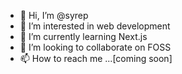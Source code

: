 - 👋 Hi, I’m @syrep
- 👀 I’m interested in web development
- 🌱 I’m currently learning Next.js
- 💞️ I’m looking to collaborate on FOSS
- 📫 How to reach me ...[coming soon]

<!---
syrep/syrep is a ✨ special ✨ repository because its `README.md` (this file) appears on your GitHub profile.
You can click the Preview link to take a look at your changes.
--->
